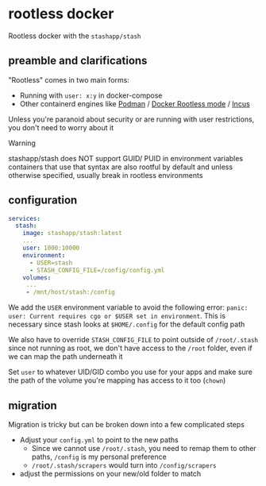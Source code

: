 # rootless docker

Rootless docker with the `stashapp/stash` 

## preamble and clarifications
"Rootless" comes in two main forms:
- Running with `user: x:y` in docker-compose
- Other containerd engines like [Podman](https://podman.io) / [Docker Rootless mode](https://docs.docker.com/engine/security/rootless/) / [Incus](https://linuxcontainers.org/incus/)

Unless you're paranoid about security or are running with user restrictions, you don't need to worry about it

> [!WARNING]
> stashapp/stash does NOT support GUID/ PUID in environment variables
> containers that use that syntax are also rootful by default and unless otherwise specified, usually break in rootless environments

## configuration
```docker-compose.yml
services:
  stash:
    image: stashapp/stash:latest
    ...
    user: 1000:10000
    environment:
      - USER=stash
      - STASH_CONFIG_FILE=/config/config.yml
    volumes:
     ...
     - /mnt/host/stash:/config
```

We add the `USER` environment variable to avoid the following error:
`panic: user: Current requires cgo or $USER set in environment`. This is necessary since stash looks at `$HOME/.config` for the default config path

We also have to override `STASH_CONFIG_FILE` to point outside of `/root/.stash` since not running as root, we don't have access to the `/root` folder, even if we can map the path underneath it

Set `user` to whatever UID/GID combo you use for your apps and make sure the path of the volume you're mapping has access to it too (`chown`)

## migration
Migration is tricky but can be broken down into a few complicated steps
- Adjust your `config.yml` to point to the new paths
  - Since we cannot use `/root/.stash`, you need to remap them to other paths, `/config` is my personal preference
  - `/root/.stash/scrapers` would turn into `/config/scrapers`
- adjust the permissions on your new/old folder to match